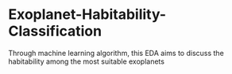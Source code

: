 # Exoplanet-Habitability-Classification
Through machine learning algorithm, this EDA aims to discuss the habitability among the most suitable exoplanets
